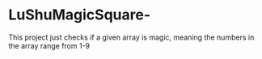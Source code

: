 # LuShuMagicSquare-
This project just checks if a given array is magic, meaning the numbers in the array range from 1-9
